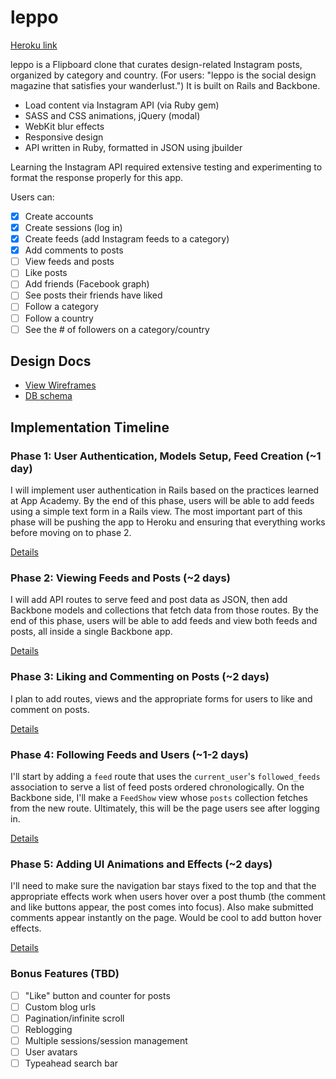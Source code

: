 # leppo

[Heroku link][heroku]

[heroku]: http://leppo.herokuapp.com

leppo is a Flipboard clone that curates design-related Instagram posts, organized by category and country. (For users: "leppo is the social design magazine that satisfies your wanderlust.") It is built on Rails and Backbone.

- Load content via Instagram API (via Ruby gem)
- SASS and CSS animations, jQuery (modal)
- WebKit blur effects
- Responsive design
- API written in Ruby, formatted in JSON using jbuilder

Learning the Instagram API required extensive testing and experimenting to format the response properly for this app.

Users can:

- [x] Create accounts
- [x] Create sessions (log in)
- [x] Create feeds (add Instagram feeds to a category)
- [x] Add comments to posts
- [ ] View feeds and posts
- [ ] Like posts
- [ ] Add friends (Facebook graph)
- [ ] See posts their friends have liked
- [ ] Follow a category
- [ ] Follow a country
- [ ] See the # of followers on a category/country

## Design Docs
* [View Wireframes][views]
* [DB schema][schema]

[views]: ./docs/views.md
[schema]: ./docs/schema.md

## Implementation Timeline

### Phase 1: User Authentication, Models Setup, Feed Creation (~1 day)
I will implement user authentication in Rails based on the practices learned at
App Academy. By the end of this phase, users will be able to add feeds using
a simple text form in a Rails view. The most important part of this phase will
be pushing the app to Heroku and ensuring that everything works before moving on
to phase 2.

[Details][phase-one]

### Phase 2: Viewing Feeds and Posts (~2 days)
I will add API routes to serve feed and post data as JSON, then add Backbone
models and collections that fetch data from those routes. By the end of this
phase, users will be able to add feeds and view both feeds and posts, all
inside a single Backbone app.

[Details][phase-two]

### Phase 3: Liking and Commenting on Posts (~2 days)
I plan to add routes, views and the appropriate forms for users to like and comment on posts.

[Details][phase-three]

### Phase 4: Following Feeds and Users (~1-2 days)
I'll start by adding a `feed` route that uses the `current_user`'s
`followed_feeds` association to serve a list of feed posts ordered
chronologically. On the Backbone side, I'll make a `FeedShow` view whose `posts`
collection fetches from the new route.  Ultimately, this will be the page users
see after logging in.

[Details][phase-four]

### Phase 5: Adding UI Animations and Effects (~2 days)
I'll need to make sure the navigation bar stays fixed to the top and that the appropriate effects work when users hover over a post thumb (the comment and like buttons appear, the post comes into focus). Also make submitted comments appear instantly on the page. Would be cool to add button hover effects.

[Details][phase-five]

### Bonus Features (TBD)
- [ ] "Like" button and counter for posts
- [ ] Custom blog urls
- [ ] Pagination/infinite scroll
- [ ] Reblogging
- [ ] Multiple sessions/session management
- [ ] User avatars
- [ ] Typeahead search bar

[phase-one]: ./docs/phases/phase1.md
[phase-two]: ./docs/phases/phase2.md
[phase-three]: ./docs/phases/phase3.md
[phase-four]: ./docs/phases/phase4.md
[phase-five]: ./docs/phases/phase5.md
